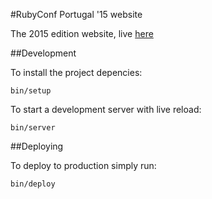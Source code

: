 #RubyConf Portugal '15 website

The 2015 edition website, live [here](http://rubyconf.pt/)

##Development

To install the project depencies:

```
bin/setup
```

To start a development server with live reload:

```
bin/server
```

##Deploying

To deploy to production simply run:

```
bin/deploy
```
